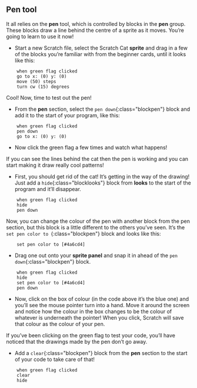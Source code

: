 ## Pen tool

It all relies on the **pen** tool, which is controlled by blocks in the **pen** group. These blocks draw a line behind the centre of a sprite as it moves. You’re going to learn to use it now!

+ Start a new Scratch file, select the Scratch Cat **sprite** and drag in a few of the blocks you’re familiar with from the beginner cards, until it looks like this: 

```blocks
    when green flag clicked
    go to x: (0) y: (0)
    move (50) steps
    turn cw (15) degrees
```

Cool! Now, time to test out the pen! 

+ From the **pen** section, select the `pen down`{:class="blockpen"} block and add it to the start of your program, like this: 

```blocks
    when green flag clicked
    pen down
    go to x: (0) y: (0)
```

+ Now click the green flag a few times and watch what happens!

If you can see the lines behind the cat then the pen is working and you can start making it draw really cool patterns!

+ First, you should get rid of the cat! It’s getting in the way of the drawing! Just add a `hide`{:class="blocklooks"} block from **looks** to the start of the program and it’ll disappear. 

```blocks
    when green flag clicked
    hide
    pen down
```

Now, you can change the colour of the pen with another block from the pen section, but this block is a little different to the others you’ve seen. It’s the `set pen color to `{:class="blockpen"} block and looks like this: 

```blocks
    set pen color to [#4a6cd4]
```

+ Drag one out onto your **sprite panel** and snap it in ahead of the `pen down`{:class="blockpen"} block. 

```blocks
    when green flag clicked
    hide
    set pen color to [#4a6cd4]
    pen down
```

+ Now, click on the box of colour (in the code above it’s the blue one) and you’ll see the mouse pointer turn into a hand. Move it around the screen and notice how the colour in the box changes to be the colour of whatever is underneath the pointer! When you click, Scratch will save that colour as the colour of your pen.

If you’ve been clicking on the green flag to test your code, you’ll have noticed that the drawings made by the pen don’t go away. 

+ Add a `clear`{:class="blockpen"} block from the **pen** section to the start of your code to take care of that! 

```blocks
    when green flag clicked
    clear
    hide
```

